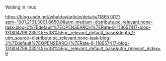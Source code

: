 Waiting in linux

https://blog.csdn.net/whatday/article/details/118657417?spm=1001.2101.3001.6650.8&utm_medium=distribute.pc_relevant.none-task-blog-2%7Edefault%7EOPENSEARCH%7ERate-8-118657417-blog-131804799.235%5Ev38%5Epc_relevant_default_base&depth_1-utm_source=distribute.pc_relevant.none-task-blog-2%7Edefault%7EOPENSEARCH%7ERate-8-118657417-blog-131804799.235%5Ev38%5Epc_relevant_default_base&utm_relevant_index=9

